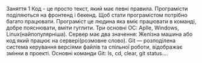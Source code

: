 Заняття 1
Код - це просто текст, який має певні правила.
Програмісти поділяються на фронтенд і бекенд.
Щоб стати програмістом потрібно багато працювати.
Програміст це людина яка вміє працювати в команді, добре пояснювати, вміти гуглити.
Три основні ОС: Aplle, Windows, Linux(найпопулярніша).
Сервер має два значення: Желізна машина або код який працює на сервері(розмовне слово).
Git — розподілена система керування версіями файлів та спільної роботи, відображає змінни в проекті.
Основні команди Git: ls, cd, clear, git status....
